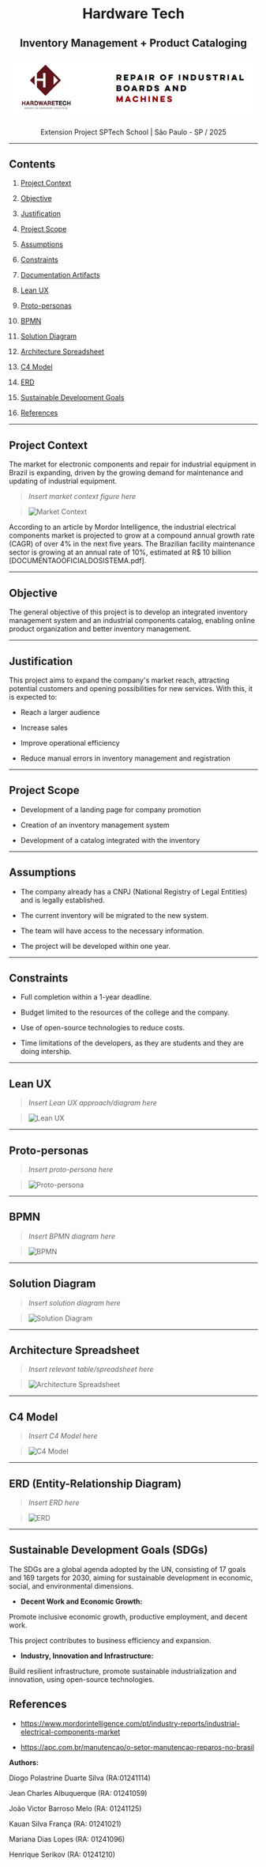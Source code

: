 
  

<h1 align="center"> Hardware Tech</h1>
<h2 align="center">Inventory Management + Product Cataloging</h2>
<div align="center">
  <img src="/img/top-banner.png"/>
</div>
<p align="center">Extension Project SPTech School | São Paulo - SP / 2025</p>

  

  

---

  

  

## Contents

  

  

1. [Project Context](#project-context)

  

2. [Objective](#objective)

  

3. [Justification](#justification)

  

4. [Project Scope](#project-scope)

  

5. [Assumptions](#assumptions)

  

6. [Constraints](#constraints)

  

7. [Documentation Artifacts](#documentation-artifacts)

  

8. [Lean UX](#lean-ux)

  

9. [Proto-personas](#proto-personas)

  

10. [BPMN](#bpmn)

  

11. [Solution Diagram](#solution-diagram)

  

12. [Architecture Spreadsheet](#architecture-spreadsheet)

  

13. [C4 Model](#c4-model)

  

14. [ERD](#erd)

  

15. [Sustainable Development Goals](#sustainable-development-goals)

  

16. [References](#references)

  

  

---

  

  

## Project Context

  

  

The market for electronic components and repair for industrial equipment in Brazil is expanding, driven by the growing demand for maintenance and updating of industrial equipment.

  

  

>  _Insert market context figure here_

  

>

  

> ![Market Context](PATH_TO_IMAGE_1)

  

  

According to an article by Mordor Intelligence, the industrial electrical components market is projected to grow at a compound annual growth rate (CAGR) of over 4% in the next five years. The Brazilian facility maintenance sector is growing at an annual rate of 10%, estimated at R$ 10 billion [DOCUMENTAOOFICIALDOSISTEMA.pdf].

  

  

---

  

  

## Objective

  

  

The general objective of this project is to develop an integrated inventory management system and an industrial components catalog, enabling online product organization and better inventory management.

  

  

---

  

  

## Justification

  

  

This project aims to expand the company's market reach, attracting potential customers and opening possibilities for new services. With this, it is expected to:

  

  

- Reach a larger audience

  

- Increase sales

  

- Improve operational efficiency

  

- Reduce manual errors in inventory management and registration

  

  

---

  

  

## Project Scope

  

  

- Development of a landing page for company promotion

  

- Creation of an inventory management system

  

- Development of a catalog integrated with the inventory

  

  

---

  

  

## Assumptions

  

  

- The company already has a CNPJ (National Registry of Legal Entities) and is legally established.

  

- The current inventory will be migrated to the new system.

  

- The team will have access to the necessary information.

  

- The project will be developed within one year.

  

  

---

  

  

## Constraints

  

  

- Full completion within a 1-year deadline.

  

- Budget limited to the resources of the college and the company.

  

- Use of open-source technologies to reduce costs.

  

- Time limitations of the developers, as they are students and they are doing intership.

  

  

---

  

## Lean UX

  

  

>  _Insert Lean UX approach/diagram here_

  

>

  

> ![Lean UX](PATH_TO_IMAGE_2)

  

  

---

  

  

## Proto-personas

  

  

>  _Insert proto-persona here_

  

>

  

> ![Proto-persona](PATH_TO_IMAGE_3)

  

  

---

  

  

## BPMN

  

  

>  _Insert BPMN diagram here_

  

>

  

> ![BPMN](PATH_TO_IMAGE_4)

  

  

---

  

  

## Solution Diagram

  

  

>  _Insert solution diagram here_

  

>

  

> ![Solution Diagram](PATH_TO_IMAGE_5)

  

  

---

  

  

## Architecture Spreadsheet

  

  

>  _Insert relevant table/spreadsheet here_

  

>

  

> ![Architecture Spreadsheet](PATH_TO_IMAGE_6)

  

  

---

  

  

## C4 Model

  

  

>  _Insert C4 Model here_

  

>

  

> ![C4 Model](PATH_TO_IMAGE_7)

  

  

---

  

  

## ERD (Entity-Relationship Diagram)

  

  

>  _Insert ERD here_

  

>

  

> ![ERD](PATH_TO_IMAGE_8)

  

  

---

  

  

## Sustainable Development Goals (SDGs)

  

  

The SDGs are a global agenda adopted by the UN, consisting of 17 goals and 169 targets for 2030, aiming for sustainable development in economic, social, and environmental dimensions.

  

  

-  **Decent Work and Economic Growth:**

  

Promote inclusive economic growth, productive employment, and decent work.

  

This project contributes to business efficiency and expansion.

  

  

-  **Industry, Innovation and Infrastructure:**

  

Build resilient infrastructure, promote sustainable industrialization and innovation, using open-source technologies.

  
  

## References

  

- https://www.mordorintelligence.com/pt/industry-reports/industrial-electrical-components-market

  

- https://apc.com.br/manutencao/o-setor-manutencao-reparos-no-brasil

  
  

**Authors:**

  

Diogo Polastrine Duarte Silva (RA:01241114)

Jean Charles Albuquerque (RA: 01241059)

João Victor Barroso Melo (RA: 01241125)

Kauan Silva França (RA: 01241021)

Mariana Dias Lopes (RA: 01241096)

Henrique Serikov (RA: 01241210)
